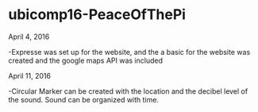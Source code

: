 # ubicomp16-PeaceOfThePi

April 4, 2016

  -Expresse was set up for the website, and the a basic for the website was created and the google maps API was included
  
  
April 11, 2016

  -Circular Marker can be created with the location and the decibel level of the sound. Sound can be organized with time.
